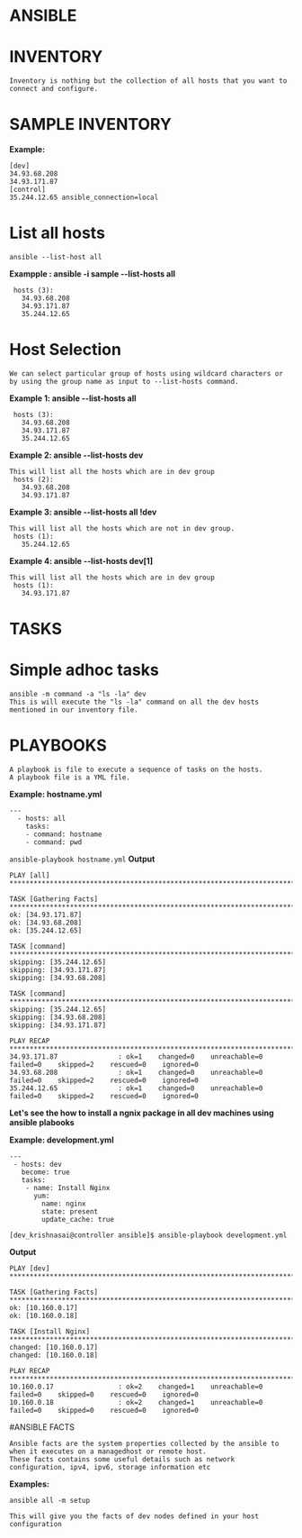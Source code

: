 # ANSIBLE

# INVENTORY
```
Inventory is nothing but the collection of all hosts that you want to connect and configure.
```

# SAMPLE INVENTORY
**Example:**
```
[dev]
34.93.68.208
34.93.171.87
[control]
35.244.12.65 ansible_connection=local
```

# List all hosts
```ansible --list-host all```

**Exampple : ansible -i sample --list-hosts all**
 ```
  hosts (3):
    34.93.68.208
    34.93.171.87
    35.244.12.65
```

# Host Selection
```
We can select particular group of hosts using wildcard characters or by using the group name as input to --list-hosts command.
```
**Example 1: ansible --list-hosts all**
 ```
  hosts (3):
    34.93.68.208
    34.93.171.87
    35.244.12.65
```
**Example 2: ansible --list-hosts dev**
 ```
 This will list all the hosts which are in dev group
  hosts (2):
    34.93.68.208
    34.93.171.87
```
**Example 3: ansible --list-hosts all !dev**
 ```
 This will list all the hosts which are not in dev group.
  hosts (1):
    35.244.12.65
```
**Example 4: ansible --list-hosts dev[1]**
 ```
 This will list all the hosts which are in dev group
  hosts (1):
    34.93.171.87
```

# TASKS
# Simple adhoc tasks

```
ansible -m command -a "ls -la" dev
This is will execute the "ls -la" command on all the dev hosts mentioned in our inventory file.
```

# PLAYBOOKS
```
A playbook is file to execute a sequence of tasks on the hosts.
A playbook file is a YML file.
```

**Example: hostname.yml**
```
---
  - hosts: all
    tasks:
    - command: hostname
    - command: pwd
```
```ansible-playbook hostname.yml```
**Output**
```
PLAY [all] *************************************************************************************************************************

TASK [Gathering Facts] *************************************************************************************************************
ok: [34.93.171.87]
ok: [34.93.68.208]
ok: [35.244.12.65]

TASK [command] *********************************************************************************************************************
skipping: [35.244.12.65]
skipping: [34.93.171.87]
skipping: [34.93.68.208]

TASK [command] *********************************************************************************************************************
skipping: [35.244.12.65]
skipping: [34.93.68.208]
skipping: [34.93.171.87]

PLAY RECAP *************************************************************************************************************************
34.93.171.87               : ok=1    changed=0    unreachable=0    failed=0    skipped=2    rescued=0    ignored=0
34.93.68.208               : ok=1    changed=0    unreachable=0    failed=0    skipped=2    rescued=0    ignored=0
35.244.12.65               : ok=1    changed=0    unreachable=0    failed=0    skipped=2    rescued=0    ignored=0
```

**Let's see the how to install a ngnix package in all dev machines using ansible plabooks**

**Example: development.yml**
```
---
 - hosts: dev
   become: true
   tasks:
    - name: Install Nginx
      yum: 
        name: nginx
        state: present
        update_cache: true   
```
```
[dev_krishnasai@controller ansible]$ ansible-playbook development.yml
```
**Output**
```
PLAY [dev] ***************************************************************************************************************

TASK [Gathering Facts] ***************************************************************************************************
ok: [10.160.0.17]
ok: [10.160.0.18]

TASK [Install Nginx] *****************************************************************************************************
changed: [10.160.0.17]
changed: [10.160.0.18]

PLAY RECAP ***************************************************************************************************************
10.160.0.17                : ok=2    changed=1    unreachable=0    failed=0    skipped=0    rescued=0    ignored=0
10.160.0.18                : ok=2    changed=1    unreachable=0    failed=0    skipped=0    rescued=0    ignored=0
```

#ANSIBLE FACTS
```
Ansible facts are the system properties collected by the ansible to when it executes on a managedhost or remote host.
These facts contains some useful details such as network configuration, ipv4, ipv6, storage information etc
```
**Examples:**
```
ansible all -m setup
```
```
This will give you the facts of dev nodes defined in your host configuration
```

